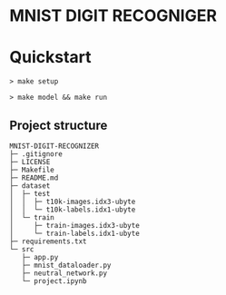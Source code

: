 # MNIST DIGIT RECOGNIGER

# Quickstart

```console
> make setup
```

```console
> make model && make run
```

## Project structure

```
MNIST-DIGIT-RECOGNIZER
├─ .gitignore
├─ LICENSE
├─ Makefile
├─ README.md
├─ dataset
│  ├─ test
│  │  ├─ t10k-images.idx3-ubyte
│  │  └─ t10k-labels.idx1-ubyte
│  └─ train
│     ├─ train-images.idx3-ubyte
│     └─ train-labels.idx1-ubyte
├─ requirements.txt
└─ src
   ├─ app.py
   ├─ mnist_dataloader.py
   ├─ neutral_network.py
   └─ project.ipynb

```
